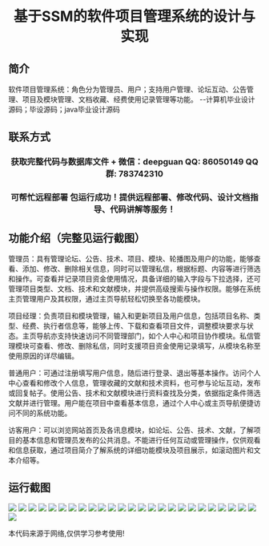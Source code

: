 <p><h1 align="center">基于SSM的软件项目管理系统的设计与实现</h1></p>

## 简介
软件项目管理系统：角色分为管理员、用户；支持用户管理、论坛互动、公告管理、项目及模块管理、文档收藏、经费使用记录管理等功能。    --计算机毕业设计源码；毕设源码；java毕业设计源码


## 联系方式
<p><h3 align="center">获取完整代码与数据库文件 + 微信：deepguan QQ: 86050149 QQ群: 783742310</h3></p>
<p><h3 align="center">可帮忙远程部署 包运行成功！提供远程部署、修改代码、设计文档指导、代码讲解等服务！</h3></p>

## 功能介绍（完整见运行截图）
管理员：具有管理论坛、公告、技术、项目、模块、轮播图及用户的功能，能够查看、添加、修改、删除相关信息，同时可以管理私信，根据标题、内容等进行筛选和操作。可查看并记录项目资金使用情况，具备详细的输入字段与下拉选择，还可管理项目类型、文档、技术和文献模块，并提供高级搜索与操作权限。能够在系统主页管理用户及其权限，通过主页导航轻松切换至各功能模块。

项目经理：负责项目和模块管理，输入和更新项目及用户信息，包括项目名称、类型、经费、执行者信息等，能够上传、下载和查看项目文件，调整模块要求与状态。主页导航亦支持快速访问不同管理部门，如个人中心和项目协作模块。私信管理模块可查看、修改、删除私信，同时支援项目资金使用记录填写，从模块名称至使用原因的详尽编辑。

普通用户：可通过注册填写用户信息，随后进行登录、退出等基本操作。访问个人中心查看和修改个人信息，管理收藏的文献和技术资料，也可参与论坛互动，发布或回复帖子。使用公告、技术和文献模块进行资料查找及分类，依据指定条件筛选文献并进行管理。用户能在项目中查看基本信息，通过个人中心或主页导航便捷访问不同的系统功能。

访客用户：可以浏览网站首页及各讯息模块，如论坛、公告、技术、文献，了解项目的基本信息和管理员发布的公共消息。不能进行任何互动或管理操作，仅供观看和信息获取，通过项目简介了解系统的详细功能模块及项目展示，如滚动图片和文本介绍等。


## 运行截图
![](https://bs-1329754181.cos.ap-shanghai.myqcloud.com/ssm/SoftwareProjectManagementSystem/img/001.jpg)
![](https://bs-1329754181.cos.ap-shanghai.myqcloud.com/ssm/SoftwareProjectManagementSystem/img/002.jpg)
![](https://bs-1329754181.cos.ap-shanghai.myqcloud.com/ssm/SoftwareProjectManagementSystem/img/003.jpg)
![](https://bs-1329754181.cos.ap-shanghai.myqcloud.com/ssm/SoftwareProjectManagementSystem/img/004.jpg)
![](https://bs-1329754181.cos.ap-shanghai.myqcloud.com/ssm/SoftwareProjectManagementSystem/img/005.jpg)
![](https://bs-1329754181.cos.ap-shanghai.myqcloud.com/ssm/SoftwareProjectManagementSystem/img/006.jpg)
![](https://bs-1329754181.cos.ap-shanghai.myqcloud.com/ssm/SoftwareProjectManagementSystem/img/007.jpg)
![](https://bs-1329754181.cos.ap-shanghai.myqcloud.com/ssm/SoftwareProjectManagementSystem/img/008.jpg)
![](https://bs-1329754181.cos.ap-shanghai.myqcloud.com/ssm/SoftwareProjectManagementSystem/img/009.jpg)
![](https://bs-1329754181.cos.ap-shanghai.myqcloud.com/ssm/SoftwareProjectManagementSystem/img/010.jpg)
![](https://bs-1329754181.cos.ap-shanghai.myqcloud.com/ssm/SoftwareProjectManagementSystem/img/011.jpg)
![](https://bs-1329754181.cos.ap-shanghai.myqcloud.com/ssm/SoftwareProjectManagementSystem/img/012.jpg)
![](https://bs-1329754181.cos.ap-shanghai.myqcloud.com/ssm/SoftwareProjectManagementSystem/img/013.jpg)
![](https://bs-1329754181.cos.ap-shanghai.myqcloud.com/ssm/SoftwareProjectManagementSystem/img/014.jpg)
![](https://bs-1329754181.cos.ap-shanghai.myqcloud.com/ssm/SoftwareProjectManagementSystem/img/015.jpg)
![](https://bs-1329754181.cos.ap-shanghai.myqcloud.com/ssm/SoftwareProjectManagementSystem/img/016.jpg)
![](https://bs-1329754181.cos.ap-shanghai.myqcloud.com/ssm/SoftwareProjectManagementSystem/img/017.jpg)
![](https://bs-1329754181.cos.ap-shanghai.myqcloud.com/ssm/SoftwareProjectManagementSystem/img/018.jpg)
![](https://bs-1329754181.cos.ap-shanghai.myqcloud.com/ssm/SoftwareProjectManagementSystem/img/019.jpg)
![](https://bs-1329754181.cos.ap-shanghai.myqcloud.com/ssm/SoftwareProjectManagementSystem/img/020.jpg)
![](https://bs-1329754181.cos.ap-shanghai.myqcloud.com/ssm/SoftwareProjectManagementSystem/img/021.jpg)
![](https://bs-1329754181.cos.ap-shanghai.myqcloud.com/ssm/SoftwareProjectManagementSystem/img/022.jpg)
![](https://bs-1329754181.cos.ap-shanghai.myqcloud.com/ssm/SoftwareProjectManagementSystem/img/023.jpg)
![](https://bs-1329754181.cos.ap-shanghai.myqcloud.com/ssm/SoftwareProjectManagementSystem/img/024.jpg)
![](https://bs-1329754181.cos.ap-shanghai.myqcloud.com/ssm/SoftwareProjectManagementSystem/img/025.jpg)
![](https://bs-1329754181.cos.ap-shanghai.myqcloud.com/ssm/SoftwareProjectManagementSystem/img/026.jpg)

<p>本代码来源于网络,仅供学习参考使用!</p>
